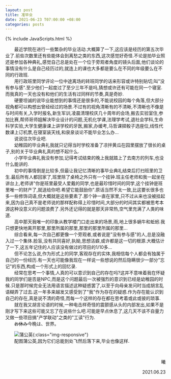 ```yaml
---
layout: post
title: 准毕业
date: 2021-06-23 T07:00:00 +08:00
categories: posts
---
```


{% include JavaScripts.html %}

&emsp;&emsp;最近学院在进行一些繁杂的毕业活动.大概算了一下,这应该是经历的第五次毕业了.前些次数里还有些能体会到离愁之类的东西,这次感觉好奇怪.不论是拍毕业照还是参加各种典礼,感觉自己总是处在一个位于旁观者角度的镜头后面,他们谈论的事情没有什么是自己经历过的,就连上的课也大多都是要么在不同的年级要么在不同的行政班.  
&emsp;&emsp;用行政班里同学评论一位中途离场的转班同学的话来形容或许特别贴切,叫"没有参与感".至少他们一起度过了至少三年不是吗,猜想或许还有可能在同一个寝室.而我真的一天也没有和他们的生活有过同样的节奏,真是奇妙.  
&emsp;&emsp;硬要坦诚的说毕业能想到的事情还是很多的,不能说校园的每个角落,但大部分视角都可以构想出曾经经过的场景.不过有的视角清晰有的不清晰,不清晰也不像是与时间有关,入学时报名,新生军训,凌晨清理校庆几十周年的会场,搬去实验室住,参加比赛,帮师哥师姐解决毕业设计的问题,无机化学课,法理学考试,退社会学科,生命科学实验,大学生健康课上讲学校的牙医,搬家,办缓考,马哲课掷骰子选座位,线性代数课上订机票,在寝室装天线,和泉泉谈论不能毕业怎么办...  
&emsp;&emsp;说说往次毕业吧.  
&emsp;&emsp;幼稚园的毕业典礼我就只记得当时学校准备了凉拌黄瓜在园里摆放了很长的桌子,别的关于毕业典礼真的想不起什么.  
&emsp;&emsp;小学毕业典礼我没有参加,记得考试结束的晚上我就踏上了去南方的列车,也没什么能讲的.  
&emsp;&emsp;初中的事情倒是比较多,但最让我记忆清晰的事毕业典礼结束后打扫班里的卫生.最后所有人都回家了,班里除了桌椅之外只有一个挂钟.班主任老师和我一起坐在讲台上,老师讲"你是班里最受人爱戴的同学,也是最珍惜时间的同学,这个挂钟是班里唯一的财产了,就送给你吧.希望它能鼓励你".原话当然不太一致,比这要长很多也多一些修饰词语,但大概就是这些要素了.那个钟一直在家里,只不过从来也没被挂起来,因为自己真不是老师说的那样配称得上珍惜时间,大部分的时间其实都被思考本源这种没意义的问题浪费了.另外还记得的就是那天非常热,空气里充满了人类的味道.  
&emsp;&emsp;高中那天我唯一的印象从教学楼门口走出来的场景,雨,地上很多蜗牛和蚯蚓.我只想更快地离开那里,那里所属的那里,那里的那里所属的那里...  
&emsp;&emsp;综合看来,每一次自己都更像一个旁观者,或者说是"没有参与感"的人,总是没融入过一个集体.脸盲,没有共同喜好,执拗,思想洁癖,或许都是这一切的根源.大概估计了一下,这五年记住的人应该没有做过的项目的1/10多...  
&emsp;&emsp;但不论怎么说,作为形式上的同学,客观存在的实体,我相信每个人都会有独属于自己的一份经历.有一天也可能像我现在一样说一些想说的然后隐瞒很少一部分"忘记"的东西,构成一个形式上的回忆录.  
&emsp;&emsp;经常在思考一个事情,人真的可以意识到自己的存在吗?这并不意味着我在怀疑我的同学们是否是NPC,而是这个问题最后一次被强烈的意识到已经是幼稚园的时候.只是那时候完全无法用语言描述这种疑惑罢了,以至于向母亲发问时当成胡言乱语糊弄了过去.这一年多来越发又感受到了"我"作为存在的疑惑.作为存在能认识到自己的存在,真是说不清的奇怪,而每一个这样的存在都在思考着或此或彼的琐事.  
&emsp;&emsp;就在我又胡言论语的时候,一种电击样奇怪的震颤感从头的内部发出,如果不是刚才写下来这些可能又忘了在说些什么吧.可能是早点休息了,这几天不该不自量力又做一些项目搞"产学联动"之类的"工读"行为.  
&emsp;&emsp;~~お休み~~今晩は、世界。  

&emsp;&emsp;![蒲公英](/include/Blog/20210623_001.jpg){:class="img-responsive"}  
&emsp;&emsp;配图蒲公英,因为它们总能到处飞然后落下来,毕业也像这样.  

&emsp;&emsp;  
<p align="right">曦</p>
<p align="right">2021.06.23</p>
